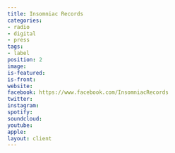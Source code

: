 ```yaml
---
title: Insomniac Records
categories:
- radio
- digital
- press
tags:
- label
position: 2
image: 
is-featured: 
is-front: 
website: 
facebook: https://www.facebook.com/InsomniacRecords
twitter: 
instagram: 
spotify: 
soundcloud: 
youtube: 
apple: 
layout: client
---
```


